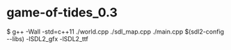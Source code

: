 # game-of-tides_0.3

$ g++ -Wall -std=c++11 ./world.cpp ./sdl_map.cpp ./main.cpp $(sdl2-config --libs) -lSDL2_gfx -lSDL2_ttf
